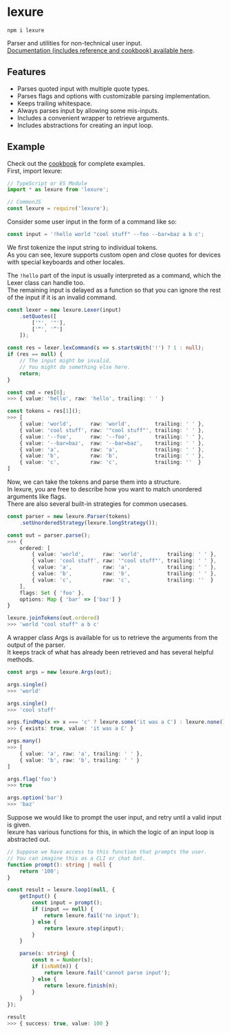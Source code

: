 # lexure

`npm i lexure`  

Parser and utilities for non-technical user input.  
[Documentation (includes reference and cookbook) available here](./docs).  

## Features

- Parses quoted input with multiple quote types.
- Parses flags and options with customizable parsing implementation.
- Keeps trailing whitespace.
- Always parses input by allowing some mis-inputs.
- Includes a convenient wrapper to retrieve arguments.
- Includes abstractions for creating an input loop.

## Example

Check out the [cookbook](./docs/cookbook) for complete examples.  
First, import lexure:  

```ts
// TypeScript or ES Module
import * as lexure from 'lexure';

// CommonJS
const lexure = require('lexure');
```

Consider some user input in the form of a command like so:  

```ts
const input = '!hello world "cool stuff" --foo --bar=baz a b c';
```

We first tokenize the input string to individual tokens.  
As you can see, lexure supports custom open and close quotes for devices with special keyboards and other locales.  

The `!hello` part of the input is usually interpreted as a command, which the Lexer class can handle too.  
The remaining input is delayed as a function so that you can ignore the rest of the input if it is an invalid command.  

```ts
const lexer = new lexure.Lexer(input)
    .setQuotes([
        ['"', '"'],
        ['“', '”']
    ]);

const res = lexer.lexCommand(s => s.startsWith('!') ? 1 : null);
if (res == null) {
    // The input might be invalid.
    // You might do something else here.
    return;
}

const cmd = res[0];
>>> { value: 'hello', raw: 'hello', trailing: ' ' }

const tokens = res[1]();
>>> [
    { value: 'world',      raw: 'world',        trailing: ' ' },
    { value: 'cool stuff', raw: '"cool stuff"', trailing: ' ' },
    { value: '--foo',      raw: '--foo',        trailing: ' ' },
    { value: '--bar=baz',  raw: '--bar=baz',    trailing: ' ' },
    { value: 'a',          raw: 'a',            trailing: ' ' },
    { value: 'b',          raw: 'b',            trailing: ' ' },
    { value: 'c',          raw: 'c',            trailing: ''  }
]
```

Now, we can take the tokens and parse them into a structure.  
In lexure, you are free to describe how you want to match unordered arguments like flags.  
There are also several built-in strategies for common usecases.  

```ts
const parser = new lexure.Parser(tokens)
    .setUnorderedStrategy(lexure.longStrategy());

const out = parser.parse();
>>> {
    ordered: [
        { value: 'world',      raw: 'world',        trailing: ' ' },
        { value: 'cool stuff', raw: '"cool stuff"', trailing: ' ' },
        { value: 'a',          raw: 'a',            trailing: ' ' },
        { value: 'b',          raw: 'b',            trailing: ' ' },
        { value: 'c',          raw: 'c',            trailing: ''  }
    ],
    flags: Set { 'foo' },
    options: Map { 'bar' => ['baz'] }
}

lexure.joinTokens(out.ordered)
>>> 'world "cool stuff" a b c'
```

A wrapper class Args is available for us to retrieve the arguments from the output of the parser.  
It keeps track of what has already been retrieved and has several helpful methods.  

```ts
const args = new lexure.Args(out);

args.single()
>>> 'world'

args.single()
>>> 'cool stuff'

args.findMap(x => x === 'c' ? lexure.some('it was a C') : lexure.none())
>>> { exists: true, value: 'it was a C' }

args.many()
>>> [
    { value: 'a', raw: 'a', trailing: ' ' },
    { value: 'b', raw: 'b', trailing: ' ' }
]

args.flag('foo')
>>> true

args.option('bar')
>>> 'baz'
```

Suppose we would like to prompt the user input, and retry until a valid input is given.  
lexure has various functions for this, in which the logic of an input loop is abstracted out.  

```ts
// Suppose we have access to this function that prompts the user.
// You can imagine this as a CLI or chat bot.
function prompt(): string | null {
    return '100';
}

const result = lexure.loop1(null, {
    getInput() {
        const input = prompt();
        if (input == null) {
            return lexure.fail('no input');
        } else {
            return lexure.step(input);
        }
    }

    parse(s: string) {
        const n = Number(s);
        if (isNaN(n)) {
            return lexure.fail('cannot parse input');
        } else {
            return lexure.finish(n);
        }
    }
});

result
>>> { success: true, value: 100 }
```
